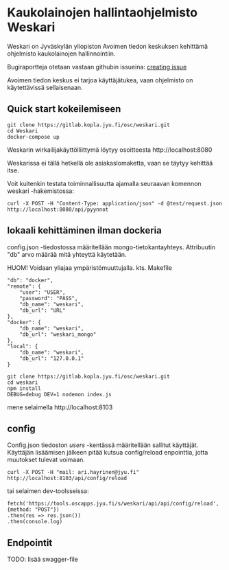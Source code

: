 # Kaukolainojen hallintaohjelmisto Weskari

Weskari on Jyväskylän yliopiston Avoimen tiedon keskuksen kehittämä ohjelmisto kaukolainojen hallinnointiin. 

Bugiraportteja otetaan vastaan githubin issueina: [creating issue](https://docs.github.com/en/issues/tracking-your-work-with-issues/creating-an-issue)

Avoimen tiedon keskus ei tarjoa käyttäjätukea, vaan ohjelmisto on käytettävissä sellaisenaan.



## Quick start kokeilemiseen

    git clone https://gitlab.kopla.jyu.fi/osc/weskari.git
    cd Weskari
    docker-compose up

Weskarin wirkailijakäyttölliittymä löytyy osoitteesta http://localhost:8080

Weskarissa ei tällä hetkellä ole asiakaslomaketta, vaan se täytyy kehittää itse.

Voit kuitenkin testata toiminnallisuutta ajamalla seuraavan komennon weskari -hakemistossa:

    curl -X POST -H "Content-Type: application/json" -d @test/request.json http://localhost:8080/api/pyynnot



## lokaali kehittäminen ilman dockeria

config.json -tiedostossa määritellään mongo-tietokantayhteys. Attribuutin "db" arvo määrää mitä yhteyttä käytetään.

HUOM! Voidaan yliajaa ympäristömuuttujalla. kts. Makefile


	"db": "docker",
	"remote": {
		"user": "USER",
		"password": "PASS",
		"db_name": "weskari",
		"db_url": "URL"
	},
	"docker": {
		"db_name": "weskari",
		"db_url": "weskari_mongo"
	},
	"local": {
		"db_name": "weskari",
		"db_url": "127.0.0.1"
	}

    git clone https://gitlab.kopla.jyu.fi/osc/weskari.git
    cd weskari
    npm install
    DEBUG=debug DEV=1 nodemon index.js

mene selaimella http://localhost:8103


## config
 Config.json tiedoston *users* -kentässä määritellään sallitut käyttäjät. Käyttäjän lisäämisen jälkeen pitää kutsua config/reload enpointtia, jotta muutokset tulevat voimaan.

    curl -X POST -H "mail: ari.hayrinen@jyu.fi" http://localhost:8103/api/config/reload

tai selaimen dev-toolsseissa:

    fetch('https://tools.oscapps.jyu.fi/s/weskari/api/api/config/reload', {method: "POST"})
    .then(res => res.json())
    .then(console.log)

## Endpointit

TODO: lisää swagger-file
